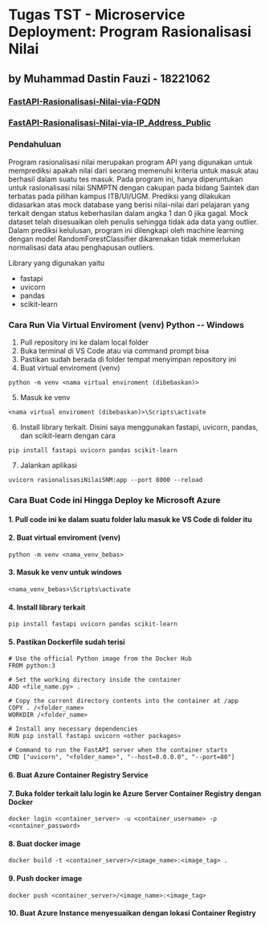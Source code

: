 # Tugas TST - Microservice Deployment: Program Rasionalisasi Nilai
## by Muhammad Dastin Fauzi - 18221062
### [FastAPI-Rasionalisasi-Nilai-via-FQDN](http://tugaststcorerasionalisasi.f4d0ezdmbgb7c9bb.southeastasia.azurecontainer.io/docs#/)
### [FastAPI-Rasionalisasi-Nilai-via-IP_Address_Public](http://20.247.227.210/docs)

### Pendahuluan
Program rasionalisasi nilai merupakan program API yang digunakan untuk memprediksi apakah nilai dari seorang memenuhi kriteria untuk masuk atau berhasil dalam suatu tes masuk. Pada program ini, hanya diperuntukan untuk rasionalisasi nilai SNMPTN dengan cakupan pada bidang Saintek dan terbatas pada pilihan kampus ITB/UI/UGM. Prediksi yang dilakukan didasarkan atas mock database yang berisi nilai-nilai dari pelajaran yang terkait dengan status keberhasilan dalam angka 1 dan 0 jika gagal. Mock dataset telah disesuaikan oleh penulis sehingga tidak ada data yang outlier. Dalam prediksi kelulusan, program ini dilengkapi oleh machine learning dengan model RandomForestClassifier dikarenakan tidak memerlukan normalisasi data atau penghapusan outliers.

Library yang digunakan yaitu
- fastapi
- uvicorn
- pandas
- scikit-learn

### Cara Run Via Virtual Enviroment (venv) Python -- Windows
1. Pull repository ini ke dalam local folder
2. Buka terminal di VS Code atau via command prompt bisa
3. Pastikan sudah berada di folder tempat menyimpan repository ini
4. Buat virtual enviroment (venv)
```
python -m venv <nama virtual enviroment (dibebaskan)>
``` 
5. Masuk ke venv
```
<nama virtual enviroment (dibebaskan)>\Scripts\activate
```
6. Install library terkait. Disini saya menggunakan fastapi, uvicorn, pandas, dan scikit-learn dengan cara
```
pip install fastapi uvicorn pandas scikit-learn
```
7. Jalankan aplikasi
```
uvicorn rasionalisasiNilaiSNM:app --port 8000 --reload
```

### Cara Buat Code ini Hingga Deploy ke Microsoft Azure
#### 1. Pull code ini ke dalam suatu folder lalu masuk ke VS Code di folder itu
#### 2. Buat virtual enviroment (venv)
```
python -m venv <nama_venv_bebas>
```
#### 3. Masuk ke venv untuk windows
```
<nama_venv_bebas>\Scripts\activate
```
#### 4. Install library terkait
```
pip install fastapi uvicorn pandas scikit-learn
```
#### 5. Pastikan Dockerfile sudah terisi
```
# Use the official Python image from the Docker Hub
FROM python:3

# Set the working directory inside the container
ADD <file_name.py> .

# Copy the current directory contents into the container at /app
COPY . /<folder_name>
WORKDIR /<folder_name>

# Install any necessary dependencies
RUN pip install fastapi uvicorn <other packages>

# Command to run the FastAPI server when the container starts
CMD ["uvicorn", "<folder_name>", "--host=0.0.0.0", "--port=80"]
```
#### 6. Buat Azure Container Registry Service
#### 7. Buka folder terkait lalu login ke Azure Server Container Registry dengan Docker
```
docker login <container_server> -u <container_username> -p <container_password>
```
#### 8. Buat docker image
```
docker build -t <container_server>/<image_name>:<image_tag> .
```
#### 9. Push docker image
```
docker push <container_server>/<image_name>:<image_tag>
```
#### 10. Buat Azure Instance menyesuaikan dengan lokasi Container Registry
